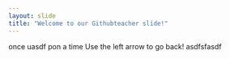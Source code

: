 ```yaml
---
layout: slide
title: "Welcome to our Githubteacher slide!"
---
```

once uasdf pon a time
Use the left arrow to go back! asdfsfasdf
